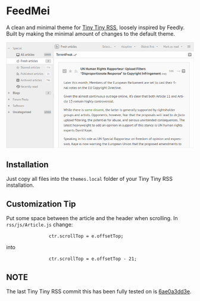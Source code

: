 # FeedMei
A clean and minimal theme for [Tiny Tiny RSS](https://tt-rss.org), loosely inspired by Feedly. Built by making the minimal amount of changes to the default theme.

![Screenshot](SCREENSHOT.png)

## Installation
Just copy all files into the `themes.local` folder of your Tiny Tiny RSS installation.

## Customization Tip
Put some space between the article and the header when scrolling. In `rss/js/Article.js` change:
```
				ctr.scrollTop = e.offsetTop;
```
into
```
				ctr.scrollTop = e.offsetTop - 21;
```

## NOTE
The last Tiny Tiny RSS commit this has been fully tested on is [6ae0a3dd3e](https://git.tt-rss.org/fox/tt-rss/src/6ae0a3dd3e1d7ec19d8488ef376d9f192bcc5b08).